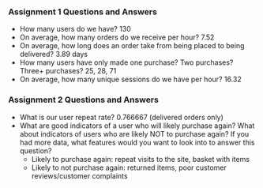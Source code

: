 ### Assignment 1 Questions and Answers
- How many users do we have? 130
- On average, how many orders do we receive per hour? 7.52
- On average, how long does an order take from being placed to being delivered? 3.89 days
- How many users have only made one purchase? Two purchases? Three+ purchases? 25, 28, 71
- On average, how many unique sessions do we have per hour? 16.32

### Assignment 2 Questions and Answers
- What is our user repeat rate? 0.766667 (delivered orders only)
- What are good indicators of a user who will likely purchase again? What about indicators of users who are likely NOT to purchase again? If you had more data, what features would you want to look into to answer this question?
    - Likely to purchase again: repeat visits to the site, basket with items
    - Likely to not purchase again: returned items, poor customer reviews/customer complaints 